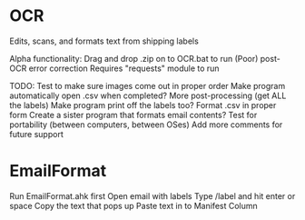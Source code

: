 OCR
===
Edits, scans, and formats text from shipping labels

Alpha functionality:
Drag and drop .zip on to OCR.bat to run
(Poor) post-OCR error correction
Requires "requests" module to run

TODO:
Test to make sure images come out in proper order
Make program automatically open .csv when completed?
More post-processing (get ALL the labels)
Make program print off the labels too?
Format .csv in proper form
Create a sister program that formats email contents?
Test for portability (between computers, between OSes)
Add more comments for future support

EmailFormat
===========
Run EmailFormat.ahk first
Open email with labels
Type /label and hit enter or space
Copy the text that pops up
Paste text in to Manifest Column
